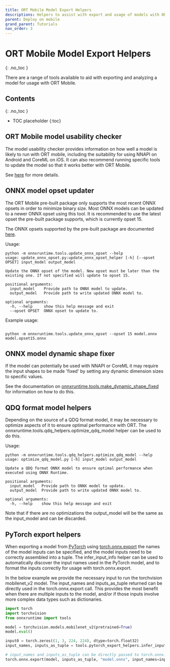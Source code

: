 ```yaml
---
title: ORT Mobile Model Export Helpers
descriptions: Helpers to assist with export and usage of models with ORT Mobile
parent: Deploy on mobile
grand_parent: Tutorials
nav_order: 3
---
```


# ORT Mobile Model Export Helpers
{: .no_toc }

There are a range of tools available to aid with exporting and analyzing a model for usage with ORT Mobile.

## Contents
{: .no_toc }

* TOC placeholder
{:toc}

## ORT Mobile model usability checker

The model usability checker provides information on how well a model is likely to run with ORT mobile, including the suitability for using NNAPI on Android and CoreML on iOS. It can also recommend running specific tools to update the model so that it works better with ORT Mobile.

See [here](./model-usability-checker.md) for more details.

## ONNX model opset updater

The ORT Mobile pre-built package only supports the most recent ONNX opsets in order to minimize binary size. Most ONNX models can be updated to a newer ONNX opset using this tool. It is recommended to use the latest opset the pre-built package supports, which is currently opset 15.

The ONNX opsets supported by the pre-built package are documented [here](../../../reference/operators/mobile_package_op_type_support_1.10.md).

Usage:

```
python -m onnxruntime.tools.update_onnx_opset --help
usage: update_onnx_opset.py:update_onnx_opset_helper [-h] [--opset OPSET] input_model output_model

Update the ONNX opset of the model. New opset must be later than the existing one. If not specified will update to opset 15.

positional arguments:
  input_model    Provide path to ONNX model to update.
  output_model   Provide path to write updated ONNX model to.

optional arguments:
  -h, --help     show this help message and exit
  --opset OPSET  ONNX opset to update to.
```

Example usage:

```

python -m onnxruntime.tools.update_onnx_opset --opset 15 model.onnx model.opset15.onnx

```

## ONNX model dynamic shape fixer

If the model can potentially be used with NNAPI or CoreML it may require the input shapes to be made 'fixed' by setting any dynamic dimension sizes to specific values.

See the documentation on [onnxruntime.tools.make_dynamic_shape_fixed](./make-dynamic-shape-fixed.md) for information on how to do this.

## QDQ format model helpers

Depending on the source of a QDQ format model, it may be necessary to optimize aspects of it to ensure optimal performance with ORT.
The onnxruntime.tools.qdq_helpers.optimize_qdq_model helper can be used to do this.

Usage:

```
python -m onnxruntime.tools.qdq_helpers.optimize_qdq_model --help
usage: optimize_qdq_model.py [-h] input_model output_model

Update a QDQ format ONNX model to ensure optimal performance when executed using ONNX Runtime.

positional arguments:
  input_model   Provide path to ONNX model to update.
  output_model  Provide path to write updated ONNX model to.

optional arguments:
  -h, --help    show this help message and exit
```

Note that if there are no optimizations the output_model will be the same as the input_model and can be discarded.

## PyTorch export helpers

When exporting a model from [PyTorch](https://pytorch.org/) using [torch.onnx.export](https://pytorch.org/docs/stable/onnx.html) the names of the model inputs can be specified, and the model inputs need to be correctly assembled into a tuple. The infer_input_info helper can be used to automatically discover the input names used in the PyTorch model, and to format the inputs correctly for usage with torch.onnx.export.

In the below example we provide the necessary input to run the torchvision mobilenet_v2 model.
The input_names and inputs_as_tuple returned can be directly used in the torch.onnx.export call.
This provides the most benefit when there are multiple inputs to the model, and/or if those inputs involve more complex data types such as dictionaries.

```python
import torch
import torchvision
from onnxruntime import tools

model = torchvision.models.mobilenet_v2(pretrained=True)
model.eval()

input0 = torch.zeros((1, 3, 224, 224), dtype=torch.float32)
input_names, inputs_as_tuple = tools.pytorch_export_helpers.infer_input_info(model, input0)

# input_names and inputs_as_tuple can be directly passed to torch.onnx.export
torch.onnx.export(model, inputs_as_tuple, "model.onnx", input_names=input_names, ...)
```
